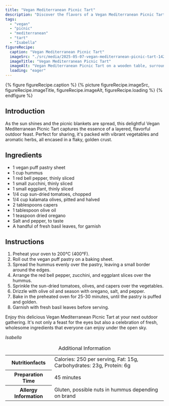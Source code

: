 ```yaml
---
title: "Vegan Mediterranean Picnic Tart"
description: "Discover the flavors of a Vegan Mediterranean Picnic Tart, perfect for outdoor gatherings with a flaky crust and a colorful vegetable topping."
tags:
  - "vegan"
  - "picnic"
  - "mediterranean"
  - "tart"
  - "Isabella"
figureRecipe: 
  caption: "Vegan Mediterranean Picnic Tart"
  imageSrc: "./src/media/2025-05-07-vegan-mediterranean-picnic-tart-1429.png"
  imageTitle: "Vegan Mediterranean Picnic Tart"
  imageAlt: "Vegan Mediterranean Picnic Tart on a wooden table, surrounded by small dishes of hummus and sun-dried tomatoes, in a serene park setting."
  loading: "eager"
---
```


{% figure figureRecipe.caption %}
{% picture figureRecipe.imageSrc, figureRecipe.imageTitle, figureRecipe.imageAlt, figureRecipe.loading %}
{% endfigure %}

## Introduction

As the sun shines and the picnic blankets are spread, this delightful Vegan Mediterranean Picnic Tart captures the essence of a layered, flavorful outdoor feast. Perfect for sharing, it's packed with vibrant vegetables and aromatic herbs, all encased in a flaky, golden crust.

## Ingredients

- 1 vegan puff pastry sheet
- 1 cup hummus
- 1 red bell pepper, thinly sliced
- 1 small zucchini, thinly sliced
- 1 small eggplant, thinly sliced
- 1/4 cup sun-dried tomatoes, chopped
- 1/4 cup kalamata olives, pitted and halved
- 2 tablespoons capers
- 1 tablespoon olive oil
- 1 teaspoon dried oregano
- Salt and pepper, to taste
- A handful of fresh basil leaves, for garnish

## Instructions

1. Preheat your oven to 200°C (400°F).
2. Roll out the vegan puff pastry on a baking sheet.
3. Spread the hummus evenly over the pastry, leaving a small border around the edges.
4. Arrange the red bell pepper, zucchini, and eggplant slices over the hummus.
5. Sprinkle the sun-dried tomatoes, olives, and capers over the vegetables.
6. Drizzle with olive oil and season with oregano, salt, and pepper.
7. Bake in the preheated oven for 25-30 minutes, until the pastry is puffed and golden.
8. Garnish with fresh basil leaves before serving.

Enjoy this delicious Vegan Mediterranean Picnic Tart at your next outdoor gathering. It's not only a feast for the eyes but also a celebration of fresh, wholesome ingredients that everyone can enjoy under the open sky.

*Isabella*

<table><caption class='sr-only'>Additional Information</caption><tr><th>Nutritionfacts</th><td>Calories: 250 per serving, Fat: 15g, Carbohydrates: 23g, Protein: 6g&nbsp;</td></tr><tr><th>Preparation Time</th><td>45 minutes&nbsp;</td></tr><tr><th>Allergy Information</th><td>Gluten, possible nuts in hummus depending on brand&nbsp;</td></tr></table>

